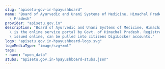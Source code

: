 ```yaml
---
slug: "apisetu-gov-in-hpayushboard"
name: "Board of Ayurvedic and Unani Systems of Medicine, Himachal Pradesh, Himachal\
  \ Pradesh"
provider: "apisetu.gov.in"
description: "Board of Ayurvedic and Unani Systems of Medicine, Himachal Pradesh (http://hpayushboard.org/)\
  \ is the online service portal by Govt. of Himachal Pradesh. Registration Certificate\
  \ issued online, can be pulled into citizens DigiLocker accounts."
logo: "apisetu.gov.in-hpayushboard-logo.svg"
logoMediaType: "image/svg+xml"
tags:
- name: "open_data"
stubs: "apisetu.gov.in-hpayushboard-stubs.json"
---
```

